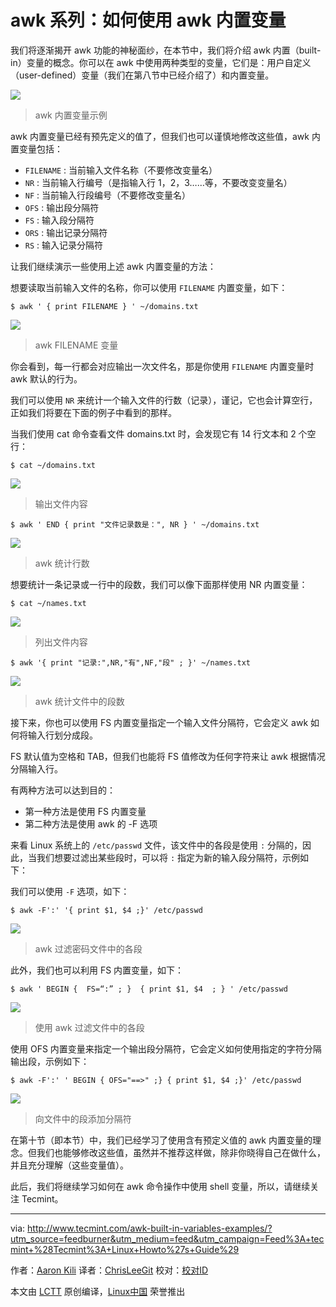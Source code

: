 awk 系列：如何使用 awk 内置变量
=================================================

我们将逐渐揭开 awk 功能的神秘面纱，在本节中，我们将介绍 awk 内置（built-in）变量的概念。你可以在 awk 中使用两种类型的变量，它们是：用户自定义（user-defined）变量（我们在第八节中已经介绍了）和内置变量。

![](http://www.tecmint.com/wp-content/uploads/2016/07/Awk-Built-in-Variables-Examples.png)
> awk 内置变量示例

awk 内置变量已经有预先定义的值了，但我们也可以谨慎地修改这些值，awk 内置变量包括：

- `FILENAME` : 当前输入文件名称（不要修改变量名）
- `NR` : 当前输入行编号（是指输入行 1，2，3……等，不要改变变量名）
- `NF` : 当前输入行段编号（不要修改变量名）
- `OFS` : 输出段分隔符
- `FS` : 输入段分隔符
- `ORS` : 输出记录分隔符
- `RS` : 输入记录分隔符

让我们继续演示一些使用上述 awk 内置变量的方法：

想要读取当前输入文件的名称，你可以使用 `FILENAME` 内置变量，如下：

```
$ awk ' { print FILENAME } ' ~/domains.txt 
```

![](http://www.tecmint.com/wp-content/uploads/2016/07/Awk-FILENAME-Variable.png)
> awk FILENAME 变量

你会看到，每一行都会对应输出一次文件名，那是你使用 `FILENAME` 内置变量时 awk 默认的行为。

我们可以使用 `NR` 来统计一个输入文件的行数（记录），谨记，它也会计算空行，正如我们将要在下面的例子中看到的那样。

当我们使用 cat 命令查看文件 domains.txt 时，会发现它有 14 行文本和 2 个空行：

```
$ cat ~/domains.txt
```

![](http://www.tecmint.com/wp-content/uploads/2016/07/Print-Contents-of-File.png)
> 输出文件内容


```
$ awk ' END { print "文件记录数是：", NR } ' ~/domains.txt 
```

![](http://www.tecmint.com/wp-content/uploads/2016/07/Awk-Count-Number-of-Lines.png)
> awk 统计行数

想要统计一条记录或一行中的段数，我们可以像下面那样使用 NR 内置变量：

```
$ cat ~/names.txt
```

![](http://www.tecmint.com/wp-content/uploads/2016/07/List-File-Contents.png)
> 列出文件内容

```
$ awk '{ print "记录:",NR,"有",NF,"段" ; }' ~/names.txt
```

![](http://www.tecmint.com/wp-content/uploads/2016/07/Awk-Count-Number-of-Fields-in-File.png)
> awk 统计文件中的段数

接下来，你也可以使用 FS 内置变量指定一个输入文件分隔符，它会定义 awk 如何将输入行划分成段。

FS 默认值为空格和 TAB，但我们也能将 FS 值修改为任何字符来让 awk 根据情况分隔输入行。

有两种方法可以达到目的：

- 第一种方法是使用 FS 内置变量
- 第二种方法是使用 awk 的 -F 选项

来看 Linux 系统上的 `/etc/passwd` 文件，该文件中的各段是使用 `:` 分隔的，因此，当我们想要过滤出某些段时，可以将 `:` 指定为新的输入段分隔符，示例如下：

我们可以使用 `-F` 选项，如下：

```
$ awk -F':' '{ print $1, $4 ;}' /etc/passwd
```

![](http://www.tecmint.com/wp-content/uploads/2016/07/Awk-Filter-Fields-in-Password-File.png)
> awk 过滤密码文件中的各段

此外，我们也可以利用 FS 内置变量，如下：

```
$ awk ' BEGIN {  FS=“:” ; }  { print $1, $4  ; } ' /etc/passwd
```

![](http://www.tecmint.com/wp-content/uploads/2016/07/Filter-Fields-in-File-Using-Awk.png)
> 使用 awk 过滤文件中的各段

使用 OFS 内置变量来指定一个输出段分隔符，它会定义如何使用指定的字符分隔输出段，示例如下：

```
$ awk -F':' ' BEGIN { OFS="==>" ;} { print $1, $4 ;}' /etc/passwd
```

![](http://www.tecmint.com/wp-content/uploads/2016/07/Add-Separator-to-Field-in-File.png)
> 向文件中的段添加分隔符

在第十节（即本节）中，我们已经学习了使用含有预定义值的 awk 内置变量的理念。但我们也能够修改这些值，虽然并不推荐这样做，除非你晓得自己在做什么，并且充分理解（这些变量值）。

此后，我们将继续学习如何在 awk 命令操作中使用 shell 变量，所以，请继续关注 Tecmint。

--------------------------------------------------------------------------------

via: http://www.tecmint.com/awk-built-in-variables-examples/?utm_source=feedburner&utm_medium=feed&utm_campaign=Feed%3A+tecmint+%28Tecmint%3A+Linux+Howto%27s+Guide%29

作者：[Aaron Kili][a]
译者：[ChrisLeeGit](https://github.com/chrisleegit)
校对：[校对ID](https://github.com/校对ID)

本文由 [LCTT](https://github.com/LCTT/TranslateProject) 原创编译，[Linux中国](https://linux.cn/) 荣誉推出

[a]: http://www.tecmint.com/author/aaronkili/
